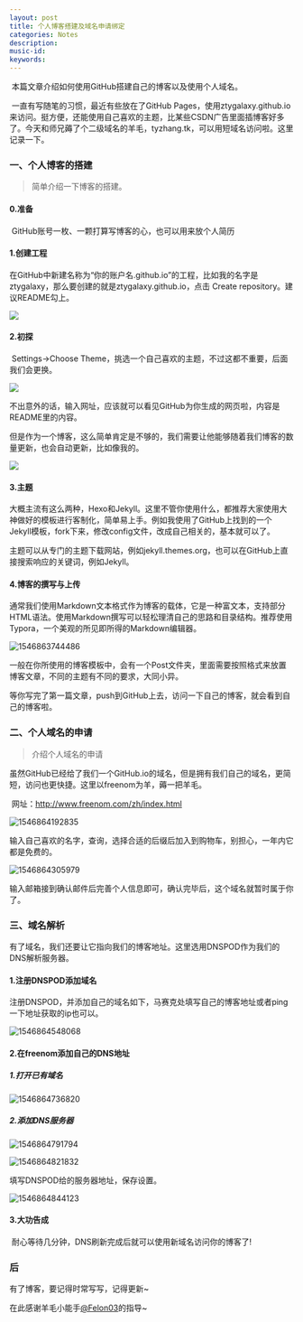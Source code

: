```yaml
---
layout: post
title: 个人博客搭建及域名申请绑定
categories: Notes
description: 
music-id: 
keywords: 
---
```


​	本篇文章介绍如何使用GitHub搭建自己的博客以及使用个人域名。

​	一直有写随笔的习惯，最近有些放在了GitHub Pages，使用ztygalaxy.github.io来访问。挺方便，还能使用自己喜欢的主题，比某些CSDN广告里面插博客好多了。今天和师兄薅了个二级域名的羊毛，tyzhang.tk，可以用短域名访问啦。这里记录一下。

### 一、个人博客的搭建

> 简单介绍一下博客的搭建。

#### 0.准备
​	GitHub账号一枚、一颗打算写博客的心，也可以用来放个人简历

#### 1.创建工程
​	在GitHub中新建名称为“你的账户名.github.io”的工程，比如我的名字是ztygalaxy，那么要创建的就是ztygalaxy.github.io，点击 Create repository。建议README勾上。

![](../assets/images/github-0.jpg)

#### 2.初探

​	Settings->Choose Theme，挑选一个自己喜欢的主题，不过这都不重要，后面我们会更换。

![](../assets/images/github-1.jpg)

​	不出意外的话，输入网址，应该就可以看见GitHub为你生成的网页啦，内容是README里的内容。

​	但是作为一个博客，这么简单肯定是不够的，我们需要让他能够随着我们博客的数量更新，也会自动更新，比如像我的。

![](../assets/images/github-2.jpg)

#### 3.主题

​	大概主流有这么两种，Hexo和Jekyll。这里不管你使用什么，都推荐大家使用大神做好的模板进行客制化，简单易上手。例如我使用了GitHub上找到的一个Jekyll模板，fork下来，修改config文件，改成自己相关的，基本就可以了。

​	主题可以从专门的主题下载网站，例如jekyll.themes.org，也可以在GitHub上直接搜索响应的关键词，例如Jekyll。

#### 4.博客的撰写与上传

​	通常我们使用Markdown文本格式作为博客的载体，它是一种富文本，支持部分HTML语法。使用Markdown撰写可以轻松理清自己的思路和目录结构。推荐使用Typora，一个美观的所见即所得的Markdown编辑器。

![1546863744486](../assets/images/github-3.jpg)

​	一般在你所使用的博客模板中，会有一个Post文件夹，里面需要按照格式来放置博客文章，不同的主题有不同的要求，大同小异。

​	等你写完了第一篇文章，push到GitHub上去，访问一下自己的博客，就会看到自己的博客啦。

### 二、个人域名的申请

> 介绍个人域名的申请

​	虽然GitHub已经给了我们一个GitHub.io的域名，但是拥有我们自己的域名，更简短，访问也更快捷。这里以freenom为羊，薅一把羊毛。

​	网址：http://www.freenom.com/zh/index.html

![1546864192835](../assets/images/github-4.png)

​	输入自己喜欢的名字，查询，选择合适的后缀后加入到购物车，别担心，一年内它都是免费的。

![1546864305979](../assets/images/github-5.png)

​	输入邮箱接到确认邮件后完善个人信息即可，确认完毕后，这个域名就暂时属于你了。

### 三、域名解析

​	有了域名，我们还要让它指向我们的博客地址。这里选用DNSPOD作为我们的DNS解析服务器。

#### 1.注册DNSPOD添加域名

​	注册DNSPOD，并添加自己的域名如下，马赛克处填写自己的博客地址或者ping一下地址获取的ip也可以。

![1546864548068](../assets/images/github-6.jpg)

#### 2.在freenom添加自己的DNS地址

##### 1.打开已有域名

![1546864736820](../assets/images/github-7.jpg)

##### 2.添加DNS服务器

![1546864791794](../assets/images/github-8.png)

![1546864821832](../assets/images/github-9.png)

填写DNSPOD给的服务器地址，保存设置。

![1546864844123](../assets/images/github-10.png)

#### 3.大功告成

​	耐心等待几分钟，DNS刷新完成后就可以使用新域名访问你的博客了!

### 后

有了博客，要记得时常写写，记得更新~

在此感谢羊毛小能手[@Felon03](https://github.com/felon03)的指导~